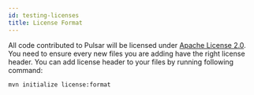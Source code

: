 ```yaml
---
id: testing-licenses
title: License Format
---
```


All code contributed to Pulsar will be licensed under [Apache License 2.0](https://www.apache.org/licenses/LICENSE-2.0). You need to ensure every new files you are adding have the right license header. You can add license header to your files by running following command:

```bash
mvn initialize license:format
```
